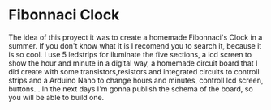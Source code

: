 # Fibonnaci Clock

The idea of this proyect it was to create a homemade Fibonnaci's Clock in a summer. If you don't know what it is I recomend you to search it, because it is so cool.
I use 5 ledstrips for iluminate the five sections, a lcd screen to show the hour and minute in a digital way, a homemade circuit board that I did create with some transistors,resistors and integrated circuits to controll  strips and a Arduino Nano to change hours and minutes, controll lcd screen, buttons...
In the next days I'm gonna publish the schema of the board, so you will be able to build one. 


